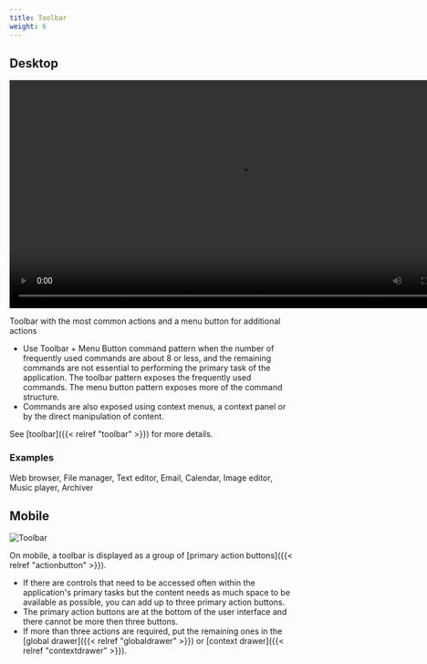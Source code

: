 ```yaml
---
title: Toolbar
weight: 6
---
```


Desktop
-------

<video src="https://cdn.kde.org/hig/video/20201125/Toolbar1.webm" 
    loop="true" playsinline="true" width="800" controls="true" 
    onended="this.play()" class="border"></video>

Toolbar with the most common actions and a menu button for additional
actions

-   Use Toolbar + Menu Button command pattern when the number of
    frequently used commands are about 8 or less, and the remaining
    commands are not essential to performing the primary task of the
    application. The toolbar pattern exposes the frequently used
    commands. The menu button pattern exposes more of the command
    structure.
-   Commands are also exposed using context menus, a context panel or by
    the direct manipulation of content.

See [toolbar]({{< relref "toolbar" >}}) for more details.

### Examples

Web browser, File manager, Text editor, Email, Calendar, Image editor,
Music player, Archiver

Mobile
------

![Toolbar](/hig/Actionbutton2.png)

On mobile, a toolbar is displayed as a group of
[primary action buttons]({{< relref "actionbutton" >}}).

-   If there are controls that need to be accessed often within the
    application\'s primary tasks but the content needs as much space to
    be available as possible, you can add up to three primary action
    buttons.
-   The primary action buttons are at the bottom of the user interface
    and there cannot be more then three buttons.
-   If more than three actions are required, put the remaining ones in
    the
    [global drawer]({{< relref "globaldrawer" >}}) or 
    [context drawer]({{< relref "contextdrawer" >}}).

